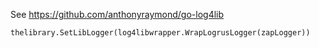 See https://github.com/anthonyraymond/go-log4lib
```
thelibrary.SetLibLogger(log4libwrapper.WrapLogrusLogger(zapLogger))
```
